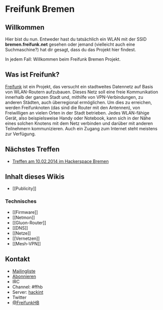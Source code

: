 # Freifunk Bremen

## Willkommen

Hier bist du nun. Entweder hast du tatsächlich ein WLAN mit der SSID **bremen.freifunk.net** gesehen oder jemand (vielleicht auch eine Suchmaschine?) hat dir gesagt, dass du das Projekt hier findest.

In jedem Fall: Willkommen beim Freifunk Bremen Projekt.

## Was ist Freifunk?

[Freifunk](http://freifunk.net) ist ein Projekt, das versucht ein stadtweites Datennetz auf Basis von WLAN-Routern aufzubauen. Dieses Netz soll eine freie Kommunikation innerhalb der ganzen Stadt und, mithilfe von VPN-Verbindungen, zu anderen Städten, auch überregional ermöglichen. Um dies zu erreichen, werden Freifunknoten (das sind die Router mit den Antennen), von Freiwilligen an vielen Orten in der Stadt betrieben. Jedes WLAN-fähige Gerät, also beispielsweise Handy oder Notebook, kann sich in der Nähe eines solchen Knotens mit dem Netz verbinden und darüber mit anderen Teilnehmern kommunizieren. Auch ein Zugang zum Internet steht meistens zur Verfügung.

## Nächstes Treffen
* [Treffen am 10.02.2014 im Hackerspace Bremen](Treffen-10-02-2014)

## Inhalt dieses Wikis
* [[Publicity]]

### Technisches
* [[Firmware]]
* [[Netmon]]
* [[Gluon-Router]]
* [[DNS]]
* [[Netze]]
 * [[Vernetzen]]
 * [[Mesh-VPN]]

## Kontakt
* [Mailingliste](mailto:liste@bremen.freifunk.net)
 * [Abonnieren](https://planetcyborg.de/mailman/listinfo/ff-bremen)
* IRC
 * Channel: #ffhb
 * Server: [hackint](http://hackint.eu)
* Twitter
 * [@FreifunkHB](https://twitter.com/FreifunkHB)  
